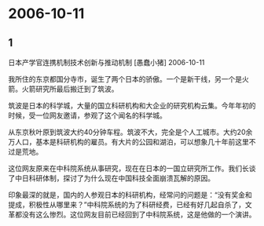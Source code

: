 # 2006-10-11

## 1

日本产学官连携机制技术创新与推动机制    [愚蠢小猪]  2006-10-11 

我所住的东京都国分寺市，诞生了两个日本的骄傲。一个是新干线，另一个是火箭。火箭研究所最后搬迁到了筑波。 

筑波是日本的科学城，大量的国立科研机构和大企业的研究机构云集。今年年初的时候，受一位网友邀请，参观了这个闻名的科学城。 

从东京秋叶原到筑波大约40分钟车程。筑波不大，完全是个人工城市。大约20余万人口，基本是科研机构的雇员。有大片的公园和湖泊，可以想象几十年前这里不过是荒地。 

这位网友原来在中科院系统从事研究，现在在日本的一国立研究所工作。我们长谈了中日科研体制，探讨了为什么现在中国科技全面崩溃瓦解的原因。 

印象最深的就是，国内的人参观日本的科研机构，经常问的问题是：“没有奖金和提成，积极性从哪里来？”中科院系统的为了科研经费，已经有好几起自杀了，文革都没有这么惨烈。这位网友目前已经回到了中科院系统，这是他做的一个演讲。 




